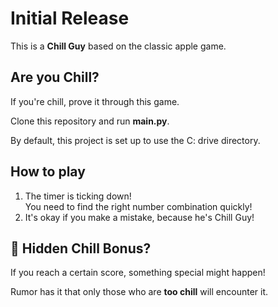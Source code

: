# Initial Release

This is a **Chill Guy** based on the classic apple game.

## Are you Chill?

If you're chill, prove it through this game.

Clone this repository and run **main.py**.

By default, this project is set up to use the C: drive directory.

## How to play

1. The timer is ticking down! <br> You need to find the right number combination quickly!
2. It's okay if you make a mistake, because he's Chill Guy!

## 🎁 Hidden Chill Bonus?

If you reach a certain score, something special might happen!

Rumor has it that only those who are **too chill** will encounter it.

